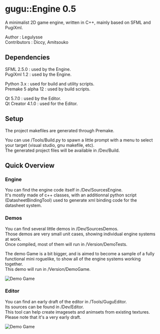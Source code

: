 # gugu::Engine 0.5

A minimalist 2D game engine, written in C++, mainly based on SFML and PugiXml.

Author : Legulysse  
Contributors : Diccy, Amitsouko

## Dependencies

SFML 2.5.0 : used by the Engine.  
PugiXml 1.2 : used by the Engine.  

Python 3.x : used for build and utility scripts.  
Premake 5 alpha 12 : used by build scripts.  

Qt 5.7.0 : used by the Editor.  
Qt Creator 4.1.0 : used for the Editor.  

## Setup

The project makefiles are generated through Premake.  

You can use /Tools/Build.py to spawn a little prompt with a menu to select your target (visual studio, gnu makefile, etc).  
The generated project files will be available in /Dev/Build.  

## Quick Overview

### Engine

You can find the engine code itself in /Dev/SourcesEngine.  
It's mostly made of c++ classes, with an additionnal python script (DatasheetBindingTool) used to generate xml binding code for the datasheet system.  

### Demos

You can find several little demos in /Dev/SourcesDemos.  
Those demos are very small unit cases, showing individual engine systems at work.  
Once compiled, most of them will run in /Version/DemoTests.  

The demo Game is a bit bigger, and is aimed to become a sample of a fully functional mini roguelike, to show all of the engine systems working together.  
This demo will run in /Version/DemoGame.  

![Demo Game](/Docs/Pictures/DemoGame.png)

### Editor

You can find an early draft of the editor in /Tools/GuguEditor.  
Its sources can be found in /Dev/Editor.  
This tool can help create imagesets and animsets from existing textures.  
Please note that it's a very early draft.  

![Demo Game](/Docs/Pictures/Editor.png)
